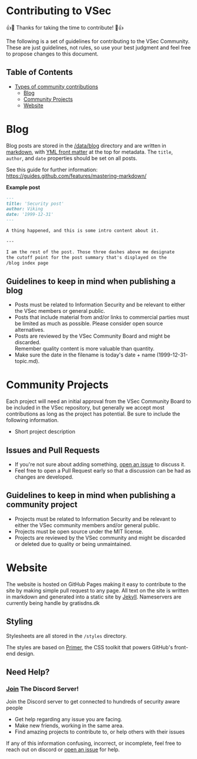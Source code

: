 # Contributing to VSec

:+1::tada: Thanks for taking the time to contribute! :tada::+1:

The following is a set of guidelines for contributing to the VSec Community.
These are just guidelines, not rules, so use your best judgment and feel free to propose changes to this document.

## Table of Contents

- [Types of community contributions](#contribute-by-creating-or-helping-to-maintaining-community-projects)
  - [Blog](#blog)
  - [Community Projects](#community-projects)
  - [Website](#website)
 
# Blog

Blog posts are stored in the [/data/blog](/data/blog) directory and are written in [markdown](https://docs.github.com/en/github/writing-on-github/basic-writing-and-formatting-syntax), with [YML front matter](https://jekyllrb.com/docs/front-matter/) at the top for metadata. The `title`, `author`, and `date` properties should be set on all posts.

See this guide for further information: https://guides.github.com/features/mastering-markdown/

**Example post**

```markdown
---
title: 'Security post'
author: Viking
date: '1999-12-31'
---

A thing happened, and this is some intro content about it.

---

I am the rest of the post. Those three dashes above me designate
the cutoff point for the post summary that's displayed on the
/blog index page
```

## Guidelines to keep in mind when publishing a blog

- Posts must be related to Information Security and be relevant to either the VSec members or general public.
- Posts that include material from and/or links to commercial parties must be limited as much as possible. Please consider open source alternatives.
- Posts are reviewed by the VSec Community Board and might be discarded.  
  Remember quality content is more valuable than quantity. 
- Make sure the date in the filename is today's date + name (1999-12-31-topic.md).

# Community Projects

Each project will need an initial approval from the VSec Community Board to be included in the VSec repository, but generally we accept most contributions as long as the project has potential. Be sure to include the following information.

- Short project description

## Issues and Pull Requests

- If you're not sure about adding something, [open an issue](https://github.com/vsec/website/issues/new) to discuss it.
- Feel free to open a Pull Request early so that a discussion can be had as changes are developed.

## Guidelines to keep in mind when publishing a community project

- Projects must be related to Information Security and be relevant to either the VSec community members and/or general public.
- Projects must be open source under the MIT license.
- Projects are reviewed by the VSec community and might be discarded or deleted due to quality or being unmaintained.

# Website

The website is hosted on GitHub Pages making it easy to contribute to the site by making simple pull request to any page. All text on the site is written in markdown and generated into a static site by [Jekyll](https://docs.github.com/en/pages/setting-up-a-github-pages-site-with-jekyll/about-github-pages-and-jekyll). Nameservers are currently being handle by gratisdns.dk

## Styling

Stylesheets are all stored in the `/styles` directory.

The styles are based on [Primer](https://github.com/primer/primer-css), the CSS toolkit that powers GitHub's front-end design.

## Need Help?
### [Join](https://discord.gg/H6uTh7m) The Discord Server!
Join the Discord server to get connected to hundreds of security aware people
  - Get help regarding any issue you are facing.
  - Make new friends, working in the same area.
  - Find amazing projects to contribute to, or help others with their issues
  
If any of this information confusing, incorrect, or incomplete, feel free to reach out on discord or [open an issue](https://github.com/vsec/website/issues/new) for help.
